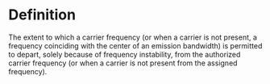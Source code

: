 # Definition

The extent to which a carrier frequency (or when a carrier is not
present, a frequency coinciding with the center of an emission
bandwidth) is permitted to depart, solely because of frequency
instability, from the authorized carrier frequency (or when a carrier is
not present from the assigned frequency).
